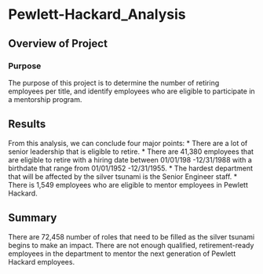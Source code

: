 # Pewlett-Hackard_Analysis

## Overview of Project

### Purpose
The purpose of this project is to determine the number of retiring employees per title, and identify employees who are eligible to participate in a mentorship program.

## Results
From this analysis, we can conclude four major points:
     * There are a lot of senior leadership that is eligible to retire.
     * There are 41,380 employees that are eligible to retire with a hiring date between 01/01/198 -12/31/1988 with a birthdate that range from 01/01/1952 -12/31/1955.
     * The hardest department that will be affected by the silver tsunami is the Senior Engineer staff.
     * There is 1,549 employees who are eligible to mentor employees in Pewlett Hackard.
 

## Summary
There are 72,458 number of roles that need to be filled as the silver tsunami begins to make an impact.
There are not enough qualified, retirement-ready employees in the department to mentor the next generation of Pewlett Hackard employees.

